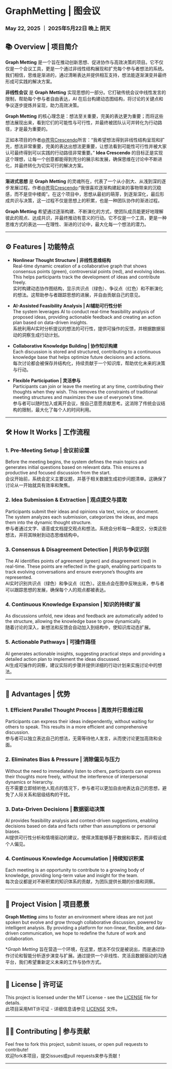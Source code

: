 # GraphMetting | 图会议
### May 22, 2025 ｜ 2025年5月22日 晚上 阴天
## 📚 Overview | 项目简介 
**Graph Metting** 是一个旨在推动创新思想、促进协作与高效决策的项目。它不仅仅是一个会议工具，更是一个通过非线性结构展现和扩充每个参与者想法的系统。我们相信，思维是渐进的，通过清晰表达并提供相互支持，想法能逐渐演变并最终形成可实践的解决方案。

**非线性会议** 是 **Graph Metting** 实现思想的一部分。它打破传统会议中线性发言的限制，帮助每个参与者自由表达，AI 在后台构建动态图结构，将讨论的关键点和争议逐步提炼并呈现，助力高效决策。

**Graph Metting** 的核心理念是：想法至关重要，完美的表达更为重要；而将这些想法展现出来，看到它们的可能性与可行性，并最终被团队认可并转化为行动路径，才是最为重要的。

正如本项目的作者[@苍穹Crescendo](https://space.bilibili.com/3546656385534288/dynamic)所言：“我希望想法得到非线性结构呈现和扩充，想法非常重要，完美的表达出想法更重要，让想法看到可能性可行性并被大家认可最终得到可以实践的行动路径非常重要。” **Idea Crescendo** 的目标正是实现这个理想，让每一个创意都能得到充分的展示和发展，确保思维在讨论中不断进化，并最终转化为切实可行的解决方案。

---

**渐进式思想** 是 **Graph Metting** 的灵魂所在，代表了一个从小到大、从浅到深的逐步发展过程。作者[@苍穹Crescendo](https://space.bilibili.com/3546656385534288/dynamic):“我很喜欢逐渐构建起来的事物带来的沉稳感，而不是空中楼阁”。在这个项目中，思想从最初的萌芽，到逐渐深化，最后形成共识与决策，这一过程不仅是思想上的积累，也是一种团队协作的渐进过程。

**Graph Metting** 希望通过逐渐构建、不断演化的方式，使团队成员能更好地理解彼此的观点、达成共识，并最终推动有意义的行动。它不仅是一个工具，更是一种思维方式的表达——在理性、渐进的讨论中，最大化每一个想法的潜力。

---

## ⚙️ Features | 功能特点

- **Nonlinear Thought Structure | 非线性思维结构**  
  Real-time dynamic creation of a collaborative graph that shows consensus points (green), controversial points (red), and evolving ideas. This helps participants track the development of ideas and contribute freely.  
  实时构建动态协作图结构，显示共识点（绿色）、争议点（红色）和不断演化的想法。这帮助参与者跟踪思想的进展，并自由贡献自己的意见。

- **AI-Assisted Feasibility Analysis | AI辅助可行性分析**  
  The system leverages AI to conduct real-time feasibility analysis of proposed ideas, providing actionable feedback and creating an action plan based on data-driven insights.  
  系统利用AI实时分析提议的想法的可行性，提供可操作的反馈，并根据数据驱动的洞察生成行动计划。

- **Collaborative Knowledge Building | 协作知识构建**  
  Each discussion is stored and structured, contributing to a continuous knowledge base that helps optimize future decisions and actions.  
  每次讨论都会被保存并结构化，持续贡献于一个知识库，帮助优化未来的决策与行动。

- **Flexible Participation | 灵活参与**  
  Participants can join or leave the meeting at any time, contributing their thoughts when they wish. This removes the constraints of traditional meeting structures and maximizes the use of everyone’s time.  
  参与者可以随时加入或离开会议，按自己意愿贡献思考。这消除了传统会议结构的限制，最大化了每个人的时间利用。

---

## 🛠️ How It Works | 工作流程

### 1. **Pre-Meeting Setup | 会议前设置**  
Before the meeting begins, the system defines the main topics and generates initial questions based on relevant data. This ensures a productive and focused discussion from the start.  
会议开始前，系统会定义主要议题，并基于相关数据生成初步问题清单。这确保了讨论从一开始就具有效率和聚焦。

### 2. **Idea Submission & Extraction | 观点提交与提取**  
Participants submit their ideas and opinions via text, voice, or document. The system analyzes each submission, categorizes the ideas, and maps them into the dynamic thought structure.  
参与者通过文字、语音或文档提交观点和想法。系统会分析每一条提交，分类这些想法，并将其映射到动态思维结构中。

### 3. **Consensus & Disagreement Detection | 共识与争议识别**  
The AI identifies points of agreement (green) and disagreement (red) in real-time. These points are reflected in the graph, enabling participants to track evolving conversations and ensure everyone’s thoughts are represented.  
AI实时识别共识点（绿色）和争议点（红色）。这些点会在图中反映出来，参与者可以跟踪思想的发展，确保每个人的观点都被表达。

### 4. **Continuous Knowledge Expansion | 知识的持续扩展**  
As discussions unfold, new ideas and feedback are automatically added to the structure, allowing the knowledge base to grow dynamically.  
随着讨论的深入，新想法和反馈会自动加入到结构中，使知识库动态扩展。

### 5. **Actionable Pathways | 可操作路径**  
AI generates actionable insights, suggesting practical steps and providing a detailed action plan to implement the ideas discussed.  
AI生成可操作的洞察，建议实际的步骤并提供详细的行动计划来实施讨论中的想法。

---

## 🚀 Advantages | 优势

### 1. **Efficient Parallel Thought Process | 高效并行思维过程**  
Participants can express their ideas independently, without waiting for others to speak. This results in a more efficient and comprehensive discussion.  
参与者可以独立表达自己的想法，无需等待他人发言，从而使讨论更加高效和全面。

### 2. **Eliminates Bias & Pressure | 消除偏见与压力**  
Without the need to immediately listen to others, participants can express their thoughts more freely, without the interference of interpersonal dynamics or hierarchy.  
在不需要立即倾听他人观点的情况下，参与者可以更加自由地表达自己的思想，避免了人际关系和层级结构的干扰。

### 3. **Data-Driven Decisions | 数据驱动决策**  
AI provides feasibility analysis and context-driven suggestions, enabling decisions based on data and facts rather than assumptions or personal biases.  
AI提供可行性分析和情境驱动的建议，使得决策能够基于数据和事实，而非假设或个人偏见。

### 4. **Continuous Knowledge Accumulation | 持续知识积累**  
Each meeting is an opportunity to contribute to a growing body of knowledge, providing long-term value and insight for the team.  
每次会议都是对不断积累的知识体系的贡献，为团队提供长期的价值和洞察。

---

## 🌱 Project Vision | 项目愿景
**Graph Metting** aims to foster an environment where ideas are not just spoken but evolve and grow through collaborative discussion, powered by intelligent analysis. By providing a platform for non-linear, flexible, and data-driven communication, we hope to redefine the future of work and collaboration.

**Graph Metting* 旨在营造一个环境，在这里，想法不仅仅是被说出，而是通过协作讨论和智能分析逐步演变与扩展。通过提供一个非线性、灵活且数据驱动的沟通平台，我们希望重新定义未来的工作与协作方式。

---

## 📄 License | 许可证
This project is licensed under the MIT License - see the [LICENSE](LICENSE) file for details.  
此项目采用MIT许可证 - 详细信息请参见 [LICENSE](LICENSE) 文件。

---

## 👨‍💻 Contributing | 参与贡献
Feel free to fork this project, submit issues, or open pull requests to contribute!  
欢迎fork本项目，提交issues或pull requests来参与贡献！

---

